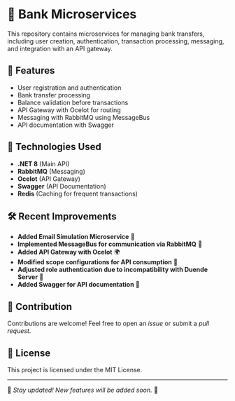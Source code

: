 # 🚀 Bank Microservices

This repository contains microservices for managing bank transfers, including user creation, authentication, transaction processing, messaging, and integration with an API gateway.

## 📌 Features

- User registration and authentication
- Bank transfer processing
- Balance validation before transactions
- API Gateway with Ocelot for routing
- Messaging with RabbitMQ using MessageBus
- API documentation with Swagger

## 🔧 Technologies Used

- **.NET 8** (Main API)
- **RabbitMQ** (Messaging)
- **Ocelot** (API Gateway)
- **Swagger** (API Documentation)
- **Redis** (Caching for frequent transactions)

## 🛠️ Recent Improvements

- **Added Email Simulation Microservice** 📩
- **Implemented MessageBus for communication via RabbitMQ** 📨
- **Added API Gateway with Ocelot** 🌍
- **Modified scope configurations for API consumption** 🔧
- **Adjusted role authentication due to incompatibility with Duende Server** 🔑
- **Added Swagger for API documentation** 📖

## 🤝 Contribution

Contributions are welcome! Feel free to open an _issue_ or submit a _pull request_.

## 📄 License

This project is licensed under the MIT License.

---

📌 _Stay updated! New features will be added soon._ 🚀
